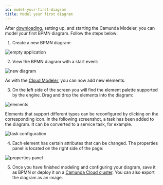 ```yaml
---
id: model-your-first-diagram
title: Model your first diagram
---
```


After [downloading](./install-the-modeler.md), setting up, and starting the Camunda Modeler, you can model your first BPMN diagram. Follow the steps below:

1. Create a new BPMN diagram:

![empty application](./img/empty.png)

2. View the BPMN diagram with a start event:

![new diagram](./img/new-diagram.png)

As with the [Cloud Modeler](../cloud-modeler/model-your-first-diagram.md), you can now add new elements.

3. On the left side of the screen you will find the element palette supported by the engine. Drag and drop the elements into the diagram:

![elements](./img/elements.png)

Elements that support different types can be reconfigured by clicking on the corresponding icon. In the following screenshot, a task has been added to the diagram. It can be converted to a service task, for example.

![task configuration](img/element-configuration.png)

4. Each element has certain attributes that can be changed. The properties panel is located on the right side of the page:

![properties panel](img/properties-panel.png)

5. Once you have finished modeling and configuring your diagram, save it as BPMN or deploy it on a [Camunda Cloud cluster](./connect-to-camunda-cloud.md). You can also export the diagram as an image.
